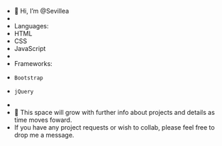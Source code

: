 - 👋 Hi, I’m @Sevillea
- 
- Languages: 
-   HTML
-   CSS
-   JavaScript
-   
-   Frameworks:
-     Bootstrap
-     jQuery
-     
- 🌱 This space will grow with further info about projects and details as time moves foward. 
- If you have any project requests or wish to collab, please feel free to drop me a message. 
